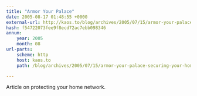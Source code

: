 ```yaml
---
title: "Armor Your Palace"
date: 2005-08-17 01:48:55 +0000
external-url: http://kaos.to/blog/archives/2005/07/15/armor-your-palace-securing-your-home-and-network/
hash: f54722073fee9f8ecd72ac7ebb098346
annum:
    year: 2005
    month: 08
url-parts:
    scheme: http
    host: kaos.to
    path: /blog/archives/2005/07/15/armor-your-palace-securing-your-home-and-network/

---
```


Article on protecting your home network.
